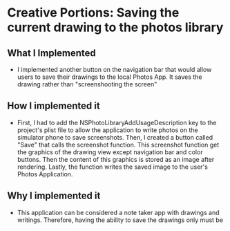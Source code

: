 # Creative Portions: Saving the current drawing to the photos library #

## What I Implemented ##
- I implemented another button on the navigation bar that would allow users to save their drawings to the local Photos App. It saves the drawing rather than "screenshooting the screen"

## How I implemented it ##
- First, I had to add the NSPhotoLibraryAddUsageDescription key to the project's plist file to allow the application to write photos on the simulator phone to save screenshots. Then, I created a button called "Save" that calls the screenshot function. This screenshot function get the graphics of the drawing view except navigation bar and color buttons. Then the content of this graphics is stored as an image after rendering. Lastly, the function writes the saved image to the user's Photos Application.

## Why I implemented it ##
- This application can be considered a note taker app with drawings and writings. Therefore, having the ability to save the drawings only must be 